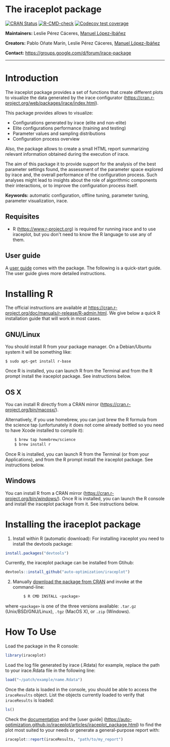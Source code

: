
# The iraceplot package

<!-- badges: start -->
[![CRAN
Status](https://www.r-pkg.org/badges/version-last-release/iraceplot)](https://cran.r-project.org/package=iraceplot)
[![R-CMD-check](https://github.com/auto-optimization/iraceplot/workflows/R-CMD-check/badge.svg)](https://github.com/auto-optimization/iraceplot/actions)
[![Codecov test coverage](https://codecov.io/gh/auto-optimization/iraceplot/branch/master/graph/badge.svg)](https://codecov.io/gh/auto-optimization/iraceplot?branch=master)
<!-- badges: end -->

**Maintainers:** Leslie Pérez Cáceres, [Manuel López-Ibáñez](http://lopez-ibanez.eu)

**Creators:** Pablo Oñate Marín, Leslie Pérez Cáceres, [Manuel López-Ibáñez](http://lopez-ibanez.eu)

**Contact:** <https://groups.google.com/d/forum/irace-package>

---------------------------------------

Introduction
============

The iraceplot package provides a set of functions that create different plots to visualize
the data generated by the irace configurator (https://cran.r-project.org/web/packages/irace/index.html).

This package provides allows to visualize:

- Configurations generated by irace (elite and non-elite)
- Elite configurations performance (training and testing)
- Parameter values and sampling distributions
- Configuration process overview

Also, the package allows to create a small HTML report summarizing relevant information obtained during the execution of irace.

The aim of this package it to provide support for the analysis of the best parameter settings found, the assessment of the parameter space explored by irace and, the overall performance of the configuration process. Such analyses might lead to insights about the role of algorithmic components their interactions, or to improve the configuration process itself.

**Keywords:** automatic configuration, offline tuning, parameter tuning, parameter visualization, irace.


Requisites
--------------

 * R (<https://www.r-project.org>) is required for running irace and to use iraceplot, but
   you don't need to know the R language to use any of them.

User guide
----------

A [user guide](https://auto-optimization.github.io/iraceplot/articles/iraceplot_package.html)
comes with the package. The following is a quick-start guide. The user guide gives more detailed
instructions.



Installing R
============

The official instructions are available at
<https://cran.r-project.org/doc/manuals/r-release/R-admin.html>. We give below
a quick R installation guide that will work in most cases.

GNU/Linux
---------

You should install R from your package manager. On a Debian/Ubuntu system it
will be something like:

    $ sudo apt-get install r-base

Once R is installed, you can launch R from the Terminal and from the R
prompt install the iraceplot package. See instructions below.


OS X
----

You can install R directly from a CRAN mirror
(<https://cran.r-project.org/bin/macosx/>).

Alternatively, if you use homebrew, you can just brew the R formula
from the science tap (unfortunately it does not come already bottled
so you need to have Xcode installed to compile it):

```bash
    $ brew tap homebrew/science
    $ brew install r
```

Once R is installed, you can launch R from the Terminal (or from your
Applications), and from the R prompt install the iraceplot package. See
instructions below.

Windows
-------

You can install R from a CRAN mirror
(<https://cran.r-project.org/bin/windows/>). Once R is installed, you can
launch the R console and install the iraceplot package from it. See instructions
below.



Installing the iraceplot package
============================

1. Install within R (automatic download):
For installing iraceplot you need to install the devtools package:

``` r
install.packages("devtools")
```
Currently, the iraceplot package can be installed from Gtihub:

``` r
devtools::install_github("auto-optimization/iraceplot")

```
2. Manually
   [download the package from CRAN]()
   and invoke at the command-line:
```bash
        $ R CMD INSTALL <package>
```
   where `<package>` is one of the three versions available: `.tar.gz`
   (Unix/BSD/GNU/Linux), `.tgz` (MacOS X), or `.zip` (Windows).
   

How To Use
===========================

Load the package in the R console:

``` r
library(iraceplot)
```

Load the log file generated by irace (.Rdata) for example, replace the path to your irace.Rdata file in the following line:

``` r
load("~/patch/example/name.Rdata")
```
 
Once the data is loaded in the console, you should be able to access the `iraceResults` object. List the
objects currently loaded to verify that `iraceResults` is loaded:
``` r
ls()
```

Check the [documentation](https://auto-optimization.github.io/iraceplot/reference/index.html) and the [user guide] (https://auto-optimization.github.io/iraceplot/articles/iraceplot_package.html) to find the plot most suited to your needs or generate a general-purpose report with:

``` r
iraceplot::report(iraceResults, "path/to/my_report")
```
